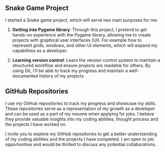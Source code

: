 ## Snake Game Project

I started a Snake game project, which will serve two main purposes for me:

1. **Getting into Pygame library**: Through this project, I pretend to get hands-on experience with the Pygame library, allowing me to create projects with graphical user interfaces (UI). For example how to represent grids, windows, and other UI elements, which  will expand my capabilities as a developer.

2. **Learning version control**: Learn the version control system to maintain a structured workflow and ensure projects are readable for others. By using Git, I'll be able to track my progress and maintain a well-documented history of my projects.

## GitHub Repositories

I use my GitHub repositories to track my progress and showcase my skills. These repositories serve as a representation of my growth as a developer and can be used as a part of my resume when applying for jobs. I believe they provide valuable insights into my coding abilities, thought process and the projects I have worked on.

I invite you to explore my GitHub repositories to get a better understanding of my coding abilities and the projects I have completed. I am open to job opportunities and would be thrilled to discuss any potential collaborations.

